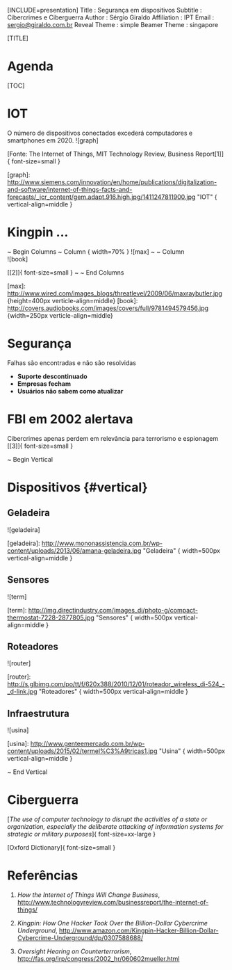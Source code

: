 [INCLUDE=presentation]
Title         : Segurança em dispositivos
Subtitle      : Cibercrimes e Ciberguerra
Author        : Sérgio Giraldo
Affiliation   : IPT
Email         : sergio@giraldo.com.br
Reveal Theme  : simple
Beamer Theme  : singapore

[TITLE]

# Agenda

[TOC]

# IOT

O número de dispositivos conectados excederá computadores e smartphones em 2020.
![graph]

[Fonte: The Internet of Things, MIT Technology Review, Business Report\[1\]]{ font-size=small } 

[graph]: http://www.siemens.com/innovation/en/home/publications/digitalization-and-software/internet-of-things-facts-and-forecasts/_jcr_content/gem.adapt.916.high.jpg/1411247811900.jpg "IOT" { vertical-align=middle }

# Kingpin ...

~ Begin Columns
~ Column { width=70% }
![max]
~
~ Column  
![book]

[\[2\]]{ font-size=small } 
~
~ End Columns

[max]: http://www.wired.com/images_blogs/threatlevel/2009/06/maxraybutler.jpg {height=400px verticle-align=middle}
[book]: http://covers.audiobooks.com/images/covers/full/9781494579456.jpg {width=250px verticle-align=middle}

# Segurança

Falhas são encontradas e não são resolvidas 

* **Suporte descontinuado**
* **Empresas fecham**
* **Usuários não sabem como atualizar**   

# FBI em 2002 alertava

Cibercrimes apenas perdem em relevância para terrorismo e espionagem [\[3\]]{ font-size=small }

~ Begin Vertical

# Dispositivos {#vertical}

## Geladeira

![geladeira]

[geladeira]: http://www.mononassistencia.com.br/wp-content/uploads/2013/06/amana-geladeira.jpg "Geladeira" { width=500px vertical-align=middle }

## Sensores

![term]

[term]: http://img.directindustry.com/images_di/photo-g/compact-thermostat-7228-2877805.jpg "Sensores" { width=500px vertical-align=middle }

## Roteadores

![router]

[router]: http://s.glbimg.com/po/tt/f/620x388/2010/12/01/roteador_wireless_di-524_-_d-link.jpg "Roteadores" { width=500px vertical-align=middle }

## Infraestrutura 

![usina]

[usina]: http://www.genteemercado.com.br/wp-content/uploads/2015/02/termel%C3%A9tricas1.jpg "Usina" { width=500px vertical-align=middle }


~ End Vertical

# Ciberguerra

[_The use of computer technology to disrupt the activities of a state or organization, especially the deliberate attacking of information systems for strategic or military purposes_]{ font-size=xx-large }

[Oxford Dictionary]{ font-size=small }

# Referências

1. *How the Internet of Things Will Change Business*, http://www.technologyreview.com/businessreport/the-internet-of-things/ 

2. *Kingpin: How One Hacker Took Over the Billion-Dollar Cybercrime Underground*, http://www.amazon.com/Kingpin-Hacker-Billion-Dollar-Cybercrime-Underground/dp/0307588688/

3. *Oversight Hearing on Counterterrorism*, http://fas.org/irp/congress/2002_hr/060602mueller.html
